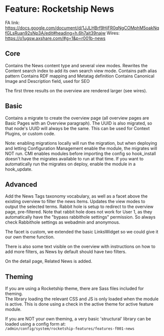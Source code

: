# Feature: Rocketship News

FA link:  
https://docs.google.com/document/d/1JJLHBrf9HjFR0qNgCOMphM5oakNqfGLsRuan92sNp3A/edit#heading=h.6h7ait39najw
Wires:  
https://o1ugsw.axshare.com/#g=1&p=r001b-news

## Core
Contains the News content type and several view modes. 
Rewrites the Content search index to add its own search view mode.
Contains path alias pattern
Contains RDF mapping and Metatag definition
Contains Canonical Image and Description field, used for SEO

The first three results on the overview are rendered larger (see wires).

## Basic
Contains a migrate to create the overview page (all overview pages are Basic 
Pages with an Overview paragraph). The UUID is also migrated, so that node's 
UUID will always be the same. This can be used for Context Plugins, or custom
 code.

Note: enabling migrations locally will run the migration, but when deploying 
and letting Configuration Management enable the module, the migrates will NOT
 run. CMI enables modules before importing the config so hook_install doesn't
  have the migrates available to run at that time. If you want to automatically
run the migrates on deploy, enable the module in a hook_update.

## Advanced
Add the News Tags taxonomy vocabulary, as well as a facet above the existing 
overview to filter the news items. Updates the view modes to output the 
selected terms. Rabbit hole is setup to redirect to the overview page, 
pre-filtered. Note that rabbit hole does not work for User 1, as they 
automatically have the "bypass rabbithole settings" permission. So always 
check Rabbithole settings as webadmin and anonymous.

The facet is custom, we extended the basic LinksWidget so we could give it 
our own theme function.

There is also some text visible on the overview with instructions on how to 
add more filters, as News by default should have two filters.

On the detail page, Related News is added. 

## Theming

If you are using a Rocketship theme, there are Sass files included 
for theming.  
The library loading the relevant CSS and JS is only loaded when the module is active. This is done using a check in the active theme for active feature module.

If you are NOT your own theming, a very basic 'structural' library can be loaded using a config form at:  
`/admin/config/system/rocketship-features/features-f001-news`
